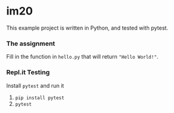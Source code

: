 # im20
This example project is written in Python, and tested with pytest.

### The assignment
Fill in the function in `hello.py` that will return `"Hello World!"`.

### Repl.it Testing
Install `pytest` and run it
1. `pip install pytest`
2. `pytest`

